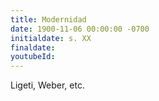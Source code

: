 ```yaml
---
title: Modernidad
date: 1900-11-06 00:00:00 -0700
initialdate: s. XX
finaldate:
youtubeId:
---
```


Ligeti, Weber, etc.